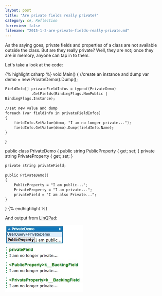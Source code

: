 ```yaml
---
layout: post
title: "Are private fields really private?"
category: c#, Reflection
forreview: false
filename: "2015-1-2-are-private-fields-really-private.md"
---
```


As the saying goes, private fields and properties of a class are not available outside the class. But are they really private? Well, they are not; once they are in memory, anyone can tap in to them.

Let's take a look at the code:

{% highlight csharp %}
void Main()
{
	//create an instance and dump
	var demo = new PrivateDemo().Dump();
	
	FieldInfo[] privateFieldInfos = typeof(PrivateDemo)
				.GetFields(BindingFlags.NonPublic | BindingFlags.Instance);
	
	//set new value and dump
	foreach (var fieldInfo in privateFieldInfos)
	{
		fieldInfo.SetValue(demo, "I am no longer private...");
		fieldInfo.GetValue(demo).Dump(fieldInfo.Name);
	}
}

public class PrivateDemo
{
	public string PublicProperty { get; set; }
	private string PrivateProperty { get; set; }

	private string privateField;
	
	public PrivateDemo()
	{
		PublicProperty = "I am public...";
		PrivateProperty = "I am private...";
		privateField = "I am also Private...";
	}
}
{% endhighlight %}

And output from [LinQPad][1]:

![](https://raw.githubusercontent.com/amithegde/amithegde.github.io/master/contents/img/2015-1-2-accessing-private-fields-output.jpg)

[1]:http://www.linqpad.net/